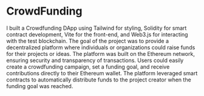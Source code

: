 # CrowdFunding

I built a Crowdfunding DApp using Tailwind for styling, Solidity for smart contract development, Vite for the front-end, and Web3.js for interacting with the test blockchain. 
The goal of the project was to provide a decentralized platform where individuals or organizations could raise funds for their projects or ideas. 
The platform was built on the Ethereum network, ensuring security and transparency of transactions. Users could easily create a crowdfunding campaign, set a funding goal, and receive contributions directly to their Ethereum wallet. 
The platform leveraged smart contracts to automatically distribute funds to the project creator when the funding goal was reached.

